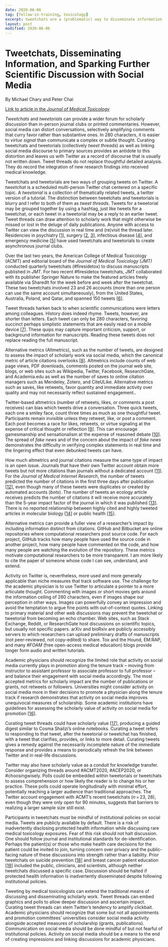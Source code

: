 ```yaml
---
date: 2020-06-06
tag: [fellow-in-training, toxicology]
excerpt: tweetchats are a (problematic) way to disseminate information
layout: post
modified: 2020-06-06
---
```

# Tweetchats, Disseminating Information, and Sparking Further Scientific Discussion with Social Media

By Michael Chary and Peter Chai

[Link to article in the _Journal of Medical Toxicology_](https://link.springer.com/article/10.1007/s13181-020-00760-0)

*Tweetchats* and *tweetorials* can provide a wider forum for scholarly discussion than in-person journal clubs or printed commentaries. However, social media can distort conversations, selectively amplifying comments that curry favor rather than substantive ones. In 280 characters, it is easier to *virtue signal* than communicate a complex or subtle thought. Curating tweetchats and tweetorials (collectively *tweet threads*) as well as linking social media discourse to primary sources provides an antidote to this distortion and leaves us with Twitter as a record of discourse that is usually not written down. Tweet threads do not replace thoughtful detailed analysis. They do record the integration of new research findings into received medical knowledge.

Tweetchats and tweetorials are two ways of grouping tweets on Twitter. A *tweetchat* is a scheduled multi-person Twitter chat centered on a specific topic. A *tweetorial* is a collection of thematically related tweets, a twitter version of a tutorial. The distinction between tweetchats and tweetorials is blurry and I refer to both of them as *tweet threads*. Tweets for a tweetorial may be grouped together by using a hashtag, just like tweets for a tweetchat, or each tweet in a tweetorial may be a reply to an earlier tweet. Tweet threads can draw attention to scholarly work that might otherwise be missed or lost in the deluge of daily publications. Anyone with access to Twitter can view the discussion in real time and (re)visit the thread later. Residencies in psychiatry [[1](https://link.springer.com/article/10.1007/s13181-020-00760-0#ref-CR1)], surgery [[2](https://link.springer.com/article/10.1007/s13181-020-00760-0#ref-CR2), [3](https://link.springer.com/article/10.1007/s13181-020-00760-0#ref-CR3)], infectious disease [[4](https://link.springer.com/article/10.1007/s13181-020-00760-0#ref-CR4)], and emergency medicine [[5](https://link.springer.com/article/10.1007/s13181-020-00760-0#ref-CR5)] have used tweetchats and tweetorials to create asynchronous journal clubs.

Over the last two years, the American College of Medical Toxicology (ACMT) and editorial board of the *Journal of Medical Toxicology (JMT)* conducted quarterly tweetchats (#firesidetox) to discuss manuscripts published in *JMT*. For two recent #firesidetox tweetchats, *JMT* collaborated with its publisher Springer Nature to make the featured articles freely available via SharedIt for the week before and week after the tweetchat. These two tweetchats involved 23 and 26 accounts (more than one person can use the same account simultaneously), from the United States, Australia, Poland, and Qatar, and spanned 150 tweets [[6](https://link.springer.com/article/10.1007/s13181-020-00760-0#ref-CR6)].

Tweet threads harken back to when scientific communications were letters among colleagues. History does indeed rhyme. Tweets, however, are shorter than letters. Each tweet can only be 280 characters, favoring succinct perhaps simplistic statements that are easily read on a mobile device [[7](https://link.springer.com/article/10.1007/s13181-020-00760-0#ref-CR7)]. These quips may capture important criticism, support, or background information for manuscripts. Reading these tweets does not replace reading the full manuscript.

Alternative metrics (Altmetrics), such as the number of tweets, are designed to assess the impact of scholarly work via social media, which the canonical metric of article citations overlooks [[8](https://link.springer.com/article/10.1007/s13181-020-00760-0#ref-CR8)]. Altmetrics include counts of web page views, PDF downloads, comments posted on the journal web site, blogs, or web sites such as Wikipedia, Twitter, Facebook, ResearchGate, and Academia.edu as well as the number of saves to online citation managers such as Mendeley, Zotero, and CiteULike. Alternative metrics such as saves, like retweets, favor quantity and immediate activity over quality and may not necessarily reflect sustained engagement..

Twitter-based altmetrics (number of retweets, likes, or comments a post receives) can bias which tweets drive a conversation. Three quick tweets, each one a smiley face, count three times as much as one thoughtful tweet. Participants remain invisible unless they retweet, like, or post a comment. Each post becomes a race for likes, retweets, or virtue signaling at the expense of critical thought or reflection [[9](https://link.springer.com/article/10.1007/s13181-020-00760-0#ref-CR9)]. This can encourage gamesmanship and sensationalism at the expense of reasoned debate [[10](https://link.springer.com/article/10.1007/s13181-020-00760-0#ref-CR10)]. The spread of *fake news* and of the concern about the impact of *fake news* demonstrates the difficulty in verifying complex statements in real time and the lingering effect that even debunked tweets can have.

How much altmetrics and journal citations measure the same type of impact is an open issue. Journals that have their own Twitter account obtain more tweets but not more citations than journals without a dedicated account [[11](https://link.springer.com/article/10.1007/s13181-020-00760-0#ref-CR11)]. For the *Journal of Medical Internet Research*, the number of tweets predicted the number of citations in the first three days after publication [[12](https://link.springer.com/article/10.1007/s13181-020-00760-0#ref-CR12)], even though many of these tweets were duplicates or created by automated accounts (*bots*). The number of tweets an ecology article receives predicts the number of citations it will receive more accurately than the 5-year impact factor of the journal in which it was published [[13](https://link.springer.com/article/10.1007/s13181-020-00760-0#ref-CR13)]. There is no reported relationship between highly cited and highly tweeted articles in molecular biology [[14](https://link.springer.com/article/10.1007/s13181-020-00760-0#ref-CR14)] or public health [[15](https://link.springer.com/article/10.1007/s13181-020-00760-0#ref-CR15)].

Alternative metrics can provide a fuller view of a researcher’s impact by including information distinct from citations. GitHub and Bitbucket are online repositories where computational researchers post source code. For each project, GitHub tracks how many people have used the source code in another project, how many people have commented on the code, and how many people are watching the evolution of the repository. These metrics motivate computational researchers to be more transparent. I am more likely to cite the paper of someone whose code I can see, understand, and extend.

Activity on Twitter is, nevertheless, more used and more generally applicable than niche measures that track software use. The challenge for the academic physician is to use Twitter to articulate a pointer to a more articulate thought. Commenting with images or short movies gets around the information ceiling of 280 characters, even if images shape our perception in other ways. Images can powerfully convey an impression and avoid the temptation to argue fine points with out-of-context quotes. Linking to primary material and other web discussions may prevent the tweetchat or tweetorial from becoming an echo chamber. Web sites, such as Stack Exchange, Reddit, or ResearchGate host discussions on scientific topics, but usually not specific papers. arXiv and bioRxiv are publicly accessibly servers to which researchers can upload preliminary drafts of manuscripts (not peer-reviewed, not copy-edited) to share. Tox and the Hound, EM:RAP, and many *#FOAM* (free open-access medical education) blogs provide longer form audio and written tutorials.

Academic physicians should recognize the limited role that activity on social media currently plays in promotion along the tenure track – moving from instructor to assistant professor to associate professor to full professor – and balance their engagement with social media accordingly. The most accepted metrics for scholarly impact are the number of publications or grants, not retweets or followers. Universities might consider activity on social media more in their decisions to promote a physician along the tenure track if research demonstrates that activity on social media improves unequivocal measures of scholarship. Some academic institutions have guidelines for assessing the scholarly value of activity on social media for promotion [[16](https://link.springer.com/article/10.1007/s13181-020-00760-0#ref-CR16)].

Curating tweet threads could have scholarly value [[17](https://link.springer.com/article/10.1007/s13181-020-00760-0#ref-CR17)], producing a guided digest similar to Cosma Shalizi’s online notebooks. Curating a tweet refers to responding to that tweet, after the tweetorial or tweetchat has finished, with a tweet that clarifies, provides, or links to more detail. Curating tweets gives a remedy against the necessarily incomplete nature of the immediate response and provides a means to periodically refresh the link between Twitter and in real-life discussions.

Twitter may also have scholarly value as a conduit for knowledge transfer. Consider organizing threads around #ACMT2020, #ACEP2020, or #choosingwisely. Polls could be embedded within tweetorials or tweetchats to assess comprehension or how likely the reader is to change his or her practice. These polls could operate longitudinally with minimal effort, potentially reaching a larger audience than traditional approaches. The Twitter account engagement with ACMT’s recent tweetchats (*n* = 23, 26), even though they were only open for 90 minutes, suggests that barriers to realizing a larger sample size still exist.

Participants in tweetchats must be mindful of institutional policies on social media. Tweets are publicly available by default. There is a risk of inadvertently disclosing protected health information while discussing rare medical toxicology exposures. Fear of this risk should not halt discussion. One should follow journal and institutional standards for de-identification. Perhaps the patient(s) or those who make health care decisions for the patient could be invited to join, turning concern over privacy and the public-facing nature of these discussions into strength rather than a liability. Prior tweetchats on suicide prevention [[18](https://link.springer.com/article/10.1007/s13181-020-00760-0#ref-CR18)] and breast cancer patient education [[19](https://link.springer.com/article/10.1007/s13181-020-00760-0#ref-CR19)] included the public, clinicians, and scientists, although neither tweetchats discussed a specific case. Discussion should be halted if protected health information is inadvertently disseminated despite following institutional policies.

Tweeting by medical toxicologists can extend the traditional means of discussing and disseminating scholarly work. Tweet threads can embed graphics and polls to allow deeper discussion and ascertain impact. Curating tweet threads can stem Twitter’s tendency to amplify clickbait. Academic physicians should recognize that some but not all appointments and promotion committees’ universities consider social media activity alongside accepted measures of scholarship (grants, publications). Communication on social media should be done mindful of but not fearful of institutional policies. Activity on social media should be a means to the end of creating impressions and linking discussions for academic physicians.